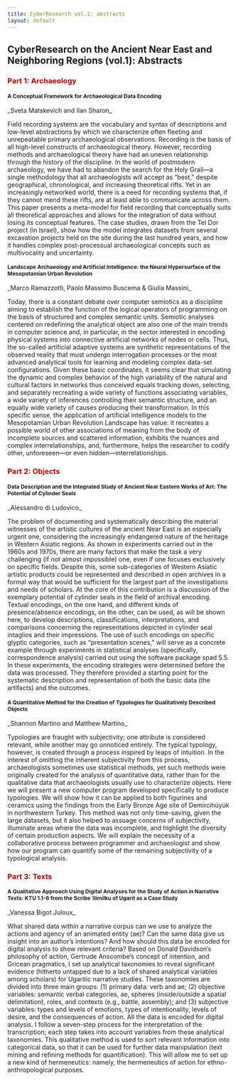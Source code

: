 ```yaml
---
title: CyberResearch vol.1: abstracts
layout: default
---
```


<h2> CyberResearch on the Ancient Near East and Neighboring Regions (vol.1): Abstracts</h2>

<h3 style="color:#b30000;">Part 1: Archaeology</h3>

<h4 style="font-size: 12px;"><a name="chapt1"></a>A Conceptual Framework for Archaeological Data Encoding</h4>
_Sveta Matskevich and Ilan Sharon_
<p>Field recording systems are the vocabulary and syntax of descriptions and low-level abstractions by which we characterize often fleeting and unrepeatable primary archaeological observations. Recording is the basis of all high-level constructs of archaeological theory. However, recording methods and archaeological theory have had an uneven relationship through the history of the discipline. In the world of postmodern archaeology, we have had to abandon the search for the Holy Grail—a single methodology that all archaeologists will accept as “best,” despite geographical, chronological, and increasing theoretical rifts. Yet in an increasingly networked world, there is a need for recording systems that, if they cannot mend these rifts, are at least able to communicate across them.
This paper presents a meta-model for field recording that conceptually suits all theoretical approaches and allows for the integration of data without losing its conceptual features. The case studies, drawn from the Tel Dor project (in Israel), show how the model integrates datasets from several excavation projects held on the site during the last hundred years, and how it handles complex post-processual archaeological concepts such as multivocality and uncertainty.</p>

<h4 style="font-size: 12px;"><a name="chapt2"></a>Landscape Archaeology and Artificial Intelligence: the Neural Hypersurface of the Mesopotamian Urban Revolution</h4>
_Marco Ramazzotti, Paolo Massimo Buscema & Giulia Massini_
<p>Today, there is a constant debate over computer semiotics as a discipline aiming to establish the function of the logical operators of programming on the basis of structured and complex semantic units. Semiotic analyses centered on redefining the analytical object are also one of the main trends in computer science and, in particular, in the sector interested in encoding physical systems into connective artificial networks of nodes or cells. Thus, the so-called artificial adaptive systems are synthetic representations of the observed reality that must undergo interrogation processes or the most advanced analytical tools for learning and modeling complex data-set configurations. Given these basic coordinates, it seems clear that simulating the dynamic and complex behavior of the high variability of the natural and cultural factors in networks thus conceived equals tracking down, selecting, and separately recreating a wide variety of functions associating variables, a wide variety of inferences controlling their semantic structure, and an equally wide variety of causes producing their transformation. In this specific sense, the application of artificial intelligence models to the Mesopotamian Urban Revolution Landscape has value: it recreates a possible world of other associations of meaning from the body of incomplete sources and scattered information, exhibits the nuances and complex interrelationships, and, furthermore, helps the researcher to codify other, unforeseen—or even hidden—interrelationships.</p>

<h3 style="color:#b30000;">Part 2: Objects</h3>

<h4 style="font-size: 12px;"><a name="chapt3"></a>Data Description and the Integrated Study of Ancient Near Eastern Works of Art: The Potential of Cylinder Seals</h4>
_Alessandro di Ludovico_
<p>The problem of documenting and systematically describing the material witnesses of the artistic cultures of the ancient Near East is an especially urgent one, considering the increasingly endangered nature of the heritage in Western Asiatic regions. As shown in experiments carried out in the 1960s and 1970s, there are many factors that make the task a very challenging (if not almost impossible) one, even if one focuses exclusively on specific fields. Despite this, some sub-categories of Western Asiatic artistic products could be represented and described in open archives in a formal way that would be sufficient for the largest part of the investigations and needs of scholars.
At the core of this contribution is a discussion of the exemplary potential of cylinder seals in the field of archival encoding. Textual encodings, on the one hand, and different kinds of presence/absence encodings, on the other, can be used, as will be shown here, to develop descriptions, classifications, interpretations, and comparisons concerning the representations depicted in cylinder seal intaglios and their impressions. The use of such encodings on specific glyptic categories, such as “presentation scenes,” will serve as a concrete example through experiments in statistical analyses (specifically, correspondence analysis) carried out using the software package spad 5.5. In these experiments, the encoding strategies were determined before the data was processed. They therefore provided a starting point for the systematic description and representation of both the basic data (the artifacts) and the outcomes.</p>
    
<h4 style="font-size: 12px;"><a name="chapt4"></a>A Quantitative Method for the Creation of Typologies for Qualitatively Described Objects</h4>
_Shannon Martino and Matthew Martino_
<p>Typologies are fraught with subjectivity; one attribute is considered relevant, while another may go unnoticed entirely. The typical typology, however, is created through a process inspired by leaps of intuition. In the interest of omitting the inherent subjectivity from this process, archaeologists sometimes use statistical methods, yet such methods were originally created for the analysis of quantitative data, rather than for the qualitative data that archaeologists usually use to characterize objects. 
Here we will present a new computer program developed specifically to produce typologies. We will show how it can be applied to both figurines and ceramics using the findings from the Early Bronze Age site of Demircihüyük in northwestern Turkey. This method was not only time-saving, given the large datasets, but it also helped to assuage concerns of subjectivity, illuminate areas where the data was incomplete, and highlight the diversity of certain production aspects.  We will explain the necessity of a collaborative process between programmer and archaeologist and show how our program can quantify some of the remaining subjectivity of a typological analysis.</p>

<h3 style="color:#b30000;">Part 3: Texts</h3>

<h4 style="font-size: 12px;"><a name="chapt5"></a>A Qualitative Approach Using Digital Analyses for the Study of Action in Narrative Texts: KTU 1.1-6 from the Scribe ʾIlimilku of Ugarit as a Case Study</h4>
_Vanessa Bigot Juloux_
<p>What shared data within a narrative corpus can we use to analyze the actions and agency of an animated entity (ae)? Can the same data give us insight into an author’s intentions? And how should this data be encoded for digital analysis to show relevant criteria? Based on Donald Davidson’s philosophy of action, Gertrude Anscombe’s concept of intention, and Gricean pragmatics, I set up analytical taxonomies to reveal significant evidence (hitherto untapped due to a lack of shared analytical variables among scholars) for Ugaritic narrative studies. These taxonomies are divided into three main groups: (1) primary data: verb and ae; (2) objective variables: semantic verbal categories, ae, spheres (inside/outside a spatial delimitation), roles, and contexts (e.g., battle, assembly); and (3) subjective variables: types and levels of emotions, types of intentionality, levels of desire, and the consequences of action. All the data is encoded for digital analysis. I follow a seven-step process for the interpretation of the transcription; each step takes into account variables from these analytical taxonomies. This qualitative method is used to sort relevant information into categorical data, so that it can be used for further data manipulation (text mining and refining methods for quantification). This will allow me to set up a new kind of hermeneutics: namely, the hermeneutics of action for ethno-anthropological purposes.</p>




